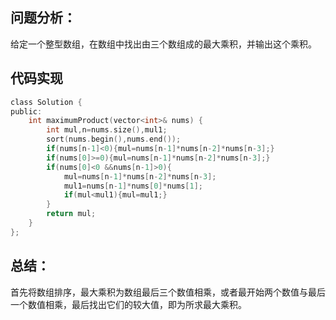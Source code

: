 ## 问题分析： 
给定一个整型数组，在数组中找出由三个数组成的最大乘积，并输出这个乘积。
## 代码实现
```c
class Solution {
public:
    int maximumProduct(vector<int>& nums) {
        int mul,n=nums.size(),mul1;
        sort(nums.begin(),nums.end());
        if(nums[n-1]<0){mul=nums[n-1]*nums[n-2]*nums[n-3];}
        if(nums[0]>=0){mul=nums[n-1]*nums[n-2]*nums[n-3];}
        if(nums[0]<0 &&nums[n-1]>0){
            mul=nums[n-1]*nums[n-2]*nums[n-3];
            mul1=nums[n-1]*nums[0]*nums[1];
            if(mul<mul1){mul=mul1;}
        }
        return mul;
    }
};
```
## 总结：
首先将数组排序，最大乘积为数组最后三个数值相乘，或者最开始两个数值与最后一个数值相乘，最后找出它们的较大值，即为所求最大乘积。